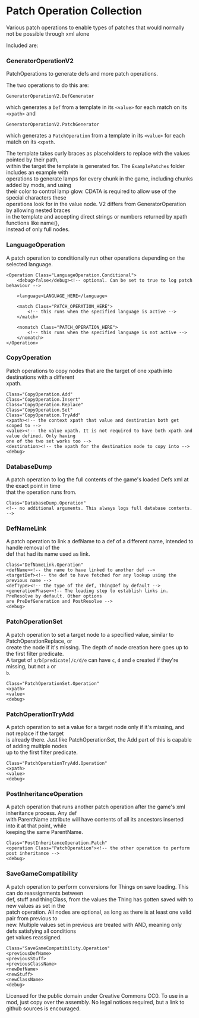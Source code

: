 # Patch Operation Collection
  
Various patch operations to enable types of patches that would normally not be possible through xml alone  
  
Included are:  
  
  
### GeneratorOperationV2  
PatchOperations to generate defs and more patch operations.  
  
The two operations to do this are:  
```
GeneratorOperationV2.DefGenerator
```
which generates a `Def` from a template in its `<value>` for each match on its `<xpath>` and
```
GeneratorOperationV2.PatchGenerator
```
which generates a `PatchOperation` from a template in its `<value>` for each match on its `<xpath`.  
  
The template takes curly braces as placeholders to replace with the values pointed by their path,  
within the target the template is generated for. The `ExamplePatches` folder includes an example with  
operations to generate lamps for every chunk in the game, including chunks added by mods, and using  
their color to control lamp glow. CDATA is required to allow use of the special characters these  
operations look for in the value node. V2 differs from GeneratorOperation by allowing nested braces  
in the template and accepting direct strings or numbers returned by xpath functions like name(),  
instead of only full nodes.    
  
  
### LanguageOperation  
A patch operation to conditionally run other operations depending on the selected language.  
  
```
<Operation Class="LanguageOperation.Conditional">
	<debug>false</debug><!-- optional. Can be set to true to log patch behaviour -->

	<language>LANGUAGE_HERE</language>

	<match Class="PATCH_OPERATION_HERE">
		<!-- this runs when the specified language is active -->
	</match>

	<nomatch Class="PATCH_OPERATION_HERE">
		<!-- this runs when the specified language is not active -->
	</nomatch>
</Operation>
```
  
  
### CopyOperation
Patch operations to copy nodes that are the target of one xpath into destinations with a different  
xpath.  
```
Class="CopyOperation.Add"
Class="CopyOperation.Insert"
Class="CopyOperation.Replace"
Class="CopyOperation.Set"
Class="CopyOperation.TryAdd"
<xpath><!-- the context xpath that value and destination both get scoped to -->
<value><!-- the value xpath. It is not required to have both xpath and value defined. Only having
one of the two set works too -->
<destination><!-- the xpath for the destination node to copy into -->
<debug>
```
  
  
### DatabaseDump  
A patch operation to log the full contents of the game's loaded Defs xml at the exact point in time  
that the operation runs from.  
```
Class="DatabaseDump.Operation"
<!-- no additional arguments. This always logs full database contents. -->
```
  
  
### DefNameLink  
A patch operation to link a defName to a def of a different name, intended to handle removal of the  
def that had its name used as link.  
```
Class="DefNameLink.Operation"
<defName><!-- the name to have linked to another def -->
<targetDef><!-- the def to have fetched for any lookup using the previous name -->
<defType><!-- the type of the def, ThingDef by default -->
<generationPhase><!-- The loading step to establish links in. PreResolve by default. Other options
are PreDefGeneration and PostResolve -->
<debug>
```
  
  
### PatchOperationSet  
A patch operation to set a target node to a specified value, similar to PatchOperationReplace, or  
create the node if it's missing. The depth of node creation here goes up to the first filter predicate.  
A target of `a/b[predicate]/c/d/e` can have `c`, `d` and `e` created if they're missing, but not `a` or  
`b`.  
```
Class="PatchOperationSet.Operation"
<xpath>
<value>
<debug>
```
  
  
### PatchOperationTryAdd  
A patch operation to set a value for a target node only if it's missing, and not replace if the target  
is already there. Just like PatchOperationSet, the Add part of this is capable of adding multiple nodes  
up to the first filter predicate.  
```
Class="PatchOperationTryAdd.Operation"
<xpath>
<value>
<debug>
```
  
  
### PostInheritanceOperation  
A patch operation that runs another patch operation after the game's xml inheritance process. Any def  
with ParentName attribute will have contents of all its ancestors inserted into it at that point, while  
keeping the same ParentName.  
```
Class="PostInheritanceOperation.Patch"
<operation Class="PatchOperation"><!-- the other operation to perform post inheritance -->
<debug>
```
  
  
### SaveGameCompatibility  
A patch operation to perform conversions for Things on save loading. This can do reassignments between  
def, stuff and thingClass, from the values the Thing has gotten saved with to new values as set in the  
patch operation. All nodes are optional, as long as there is at least one valid pair from previous to  
new. Multiple values set in previous are treated with AND, meaning only defs satisfying all conditions  
get values reassigned.  
```
Class="SaveGameCompatibility.Operation"
<previousDefName>
<previousStuff>
<previousClassName>
<newDefName>
<newStuff>
<newClassName>
<debug>
```
  
  
Licensed for the public domain under Creative Commons CC0. To use in a mod, just copy over the assembly. No legal notices required, but a link to github sources is encouraged.